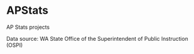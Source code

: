 # APStats
AP Stats projects

Data source: WA State Office of the Superintendent of Public Instruction (OSPI)
